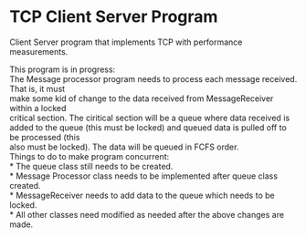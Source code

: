 # TCP Client Server Program
Client Server program that implements TCP with performance measurements.  
  
  This program is in progress:  
    The Message processor program needs to process each message received.  That is, it must  
    make some kid of change to the data received from MessageReceiver within a locked  
    critical section.  The ciritical section will be a queue where data received is  
    added to the queue (this must be locked) and queued data is pulled off to be processed (this  
    also must be locked).  The data will be queued in FCFS order.  
    Things to do to make program concurrent:  
     * The queue class still needs to be created.  
     * Message Processor class needs to be implemented after queue class created.  
     * MessageReceiver needs to add data to the queue which needs to be locked.  
     * All other classes need modified as needed after the above changes are made.  
  


